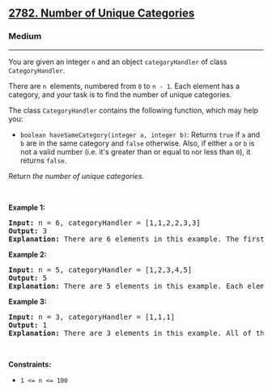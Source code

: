 <h2><a href="https://leetcode.com/problems/number-of-unique-categories/">2782. Number of Unique Categories</a></h2><h3>Medium</h3><hr><div><p><font papago-translate="splitted">You are given an integer </font><code>n</code><font papago-translate="splitted"> and an object </font><code>categoryHandler</code><font papago-translate="splitted"> of class </font><code>CategoryHandler</code><font papago-translate="splitted">.</font></p>

<p><font papago-translate="splitted">There are </font><code>n&nbsp;</code><font papago-translate="splitted">elements, numbered from </font><code>0</code><font papago-translate="splitted"> to </font><code>n - 1</code><font papago-translate="splitted">. Each element has a category, and your task is to find the number of unique categories.</font></p>

<p><font papago-translate="splitted">The class </font><code>CategoryHandler</code><font papago-translate="splitted"> contains the following function, which may help you:</font></p>

<ul>
	<li><code>boolean haveSameCategory(integer a, integer b)</code><font papago-translate="splitted">: Returns </font><code>true</code><font papago-translate="splitted"> if </font><code>a</code><font papago-translate="splitted"> and </font><code>b</code><font papago-translate="splitted"> are in the same category and </font><code>false</code><font papago-translate="splitted"> otherwise. Also, if either </font><code>a</code><font papago-translate="splitted"> or </font><code>b</code><font papago-translate="splitted"> is not a valid number (i.e. it's greater than or equal to </font><code>n</code><font papago-translate="splitted">or less than </font><code>0</code><font papago-translate="splitted">), it returns </font><code>false</code><font papago-translate="splitted">.</font></li>
</ul>

<p>Return <em>the number of unique categories.</em></p>

<p>&nbsp;</p>
<p><strong class="example">Example 1:</strong></p>

<pre><strong>Input:</strong> n = 6, categoryHandler = [1,1,2,2,3,3]
<strong>Output:</strong> 3
<strong>Explanation:</strong> There are 6 elements in this example. The first two elements belong to category 1, the second two belong to category 2, and the last two elements belong to category 3. So there are 3 unique categories.
</pre>

<p><strong class="example">Example 2:</strong></p>

<pre><strong>Input:</strong> n = 5, categoryHandler = [1,2,3,4,5]
<strong>Output:</strong> 5
<strong>Explanation:</strong> There are 5 elements in this example. Each element belongs to a unique category. So there are 5 unique categories.
</pre>

<p><strong class="example">Example 3:</strong></p>

<pre><strong>Input:</strong> n = 3, categoryHandler = [1,1,1]
<strong>Output:</strong> 1
<strong>Explanation:</strong> There are 3 elements in this example. All of them belong to one category. So there is only 1 unique category.
</pre>

<p>&nbsp;</p>
<p><strong>Constraints:</strong></p>

<ul>
	<li><code>1 &lt;= n &lt;= 100</code></li>
</ul>
</div>